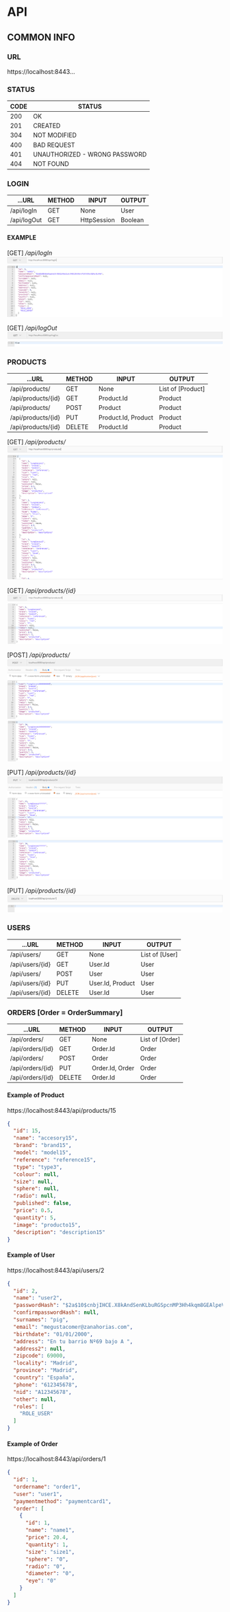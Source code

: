 # API

## COMMON INFO
### URL
https://localhost:8443...

### STATUS
CODE | STATUS
---  | ---
200  | OK
201  | CREATED
304  | NOT MODIFIED
400  | BAD REQUEST
401  | UNAUTHORIZED - WRONG PASSWORD
404  | NOT FOUND

### LOGIN 
...URL              | METHOD    | INPUT                   | OUTPUT 
---                 | ---       | ---                     | --- 
/api/logIn          | GET       | None                    | User
/api/logOut         | GET       | HttpSession             | Boolean

#### EXAMPLE
[GET] */api/logIn*  
![Alt text](Capturas/REST/REST_logIn_A.PNG "REST logIn")
![Alt text](Capturas/REST/REST_logIn_B.PNG "REST logIn Output")

[GET] */api/logOut* 
![Alt text](Capturas/REST/REST_logOut_A.PNG "REST logOut")
![Alt text](Capturas/REST/REST_logOut_B.PNG "REST logOut Output")

### PRODUCTS
...URL              | METHOD    | INPUT                   | OUTPUT 
---                 | ---       | ---                     | --- 
/api/products/      | GET       | None                    | List of [Product]
/api/products/{id}  | GET       | Product.Id              | Product
/api/products/      | POST      | Product                 | Product 
/api/products/{id}  | PUT       | Product.Id, Product     | Product 
/api/products/{id}  | DELETE    | Product.Id              | Product 

[GET] */api/products/*      
![Alt text](Capturas/REST/REST_products_GET_A.PNG "Products GET")
![Alt text](Capturas/REST/REST_products_GET_B.PNG "Products GET Output")

[GET] */api/products/{id}*  
![Alt text](Capturas/REST/REST_product_GET_A.PNG "Product GET")
![Alt text](Capturas/REST/REST_product_GET_B.PNG "Product GET Output")

[POST] */api/products/*      
![Alt text](Capturas/REST/REST_product_POST_A.PNG "Product POST")
![Alt text](Capturas/REST/REST_product_POST_B.PNG "Product POST Output")

[PUT] */api/products/{id}*      
![Alt text](Capturas/REST/REST_product_PUT_A.PNG "Product PUT")
![Alt text](Capturas/REST/REST_product_PUT_B.PNG "Product PUT Output")

[PUT] */api/products/{id}*      
![Alt text](Capturas/REST/REST_product_DELETE_A.PNG "Product DELETE")
![Alt text](Capturas/REST/REST_product_DELETE_B.PNG "Product DELETE Output")

### USERS
...URL              | METHOD    | INPUT                   | OUTPUT 
---                 | ---       | ---                     | --- 
/api/users/         | GET       | None                    | List of [User] 
/api/users/{id}     | GET       | User.Id                 | User
/api/users/         | POST      | User                    | User
/api/users/{id}     | PUT       | User.Id, Product        | User 
/api/users/{id}     | DELETE    | User.Id                 | User 


### ORDERS [Order = OrderSummary]
...URL              | METHOD    | INPUT                   | OUTPUT 
---                 | ---       | ---                     | --- 
/api/orders/        | GET       | None                    | List of [Order]               
/api/orders/{id}    | GET       | Order.Id                | Order     
/api/orders/        | POST      | Order                   | Order                     
/api/orders/{id}    | PUT       | Order.Id, Order         | Order    
/api/orders/{id}    | DELETE    | Order.Id                | Order    


#### Example of Product
https://localhost:8443/api/products/15
```json
{
  "id": 15,
  "name": "accesory15",
  "brand": "brand15",
  "model": "model15",
  "reference": "reference15",
  "type": "type3",
  "colour": null,
  "size": null,
  "sphere": null,
  "radio": null,
  "published": false,
  "price": 0.5,
  "quantity": 5,
  "image": "producto15",
  "description": "description15"
}
```

#### Example of User
https://localhost:8443/api/users/2
``` json
{
  "id": 2,
  "name": "user2",
  "passwordHash": "$2a$10$cnbjIHCE.X8kAndSenKLbuRGSpcnMP3Hh4kqm8GEAlpeVW2bADhR6",
  "confirmpasswordHash": null,
  "surnames": "pig",
  "email": "megustacomer@zanahorias.com",
  "birthdate": "01/01/2000",
  "address": "En tu barrio Nº69 bajo A ",
  "address2": null,
  "zipcode": 69000,
  "locality": "Madrid",
  "province": "Madrid",
  "country": "España",
  "phone": "612345678",
  "nid": "A12345678",
  "other": null,
  "roles": [
    "ROLE_USER"
  ]
}
```

#### Example of Order
https://localhost:8443/api/orders/1
``` json
{
  "id": 1,
  "ordername": "order1",
  "user": "user1",
  "paymentmethod": "paymentcard1",
  "order": [
    {
      "id": 1,
      "name": "name1",
      "price": 20.4,
      "quantity": 1,
      "size": "size1",
      "sphere": "0",
      "radio": "0",
      "diameter": "0",
      "eye": "0"
    }
  ]
}
```
